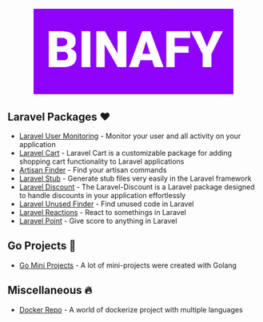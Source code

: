<p align="center">
    <a href="https://binafy.org" target="_blank">
        <img src="https://github.com/binafy/.github/blob/main/images/binafy.jpg?raw=true" width="400">
    </a>
</p>

## Laravel Packages ❤️

- [Laravel User Monitoring](https://github.com/binafy/laravel-user-monitoring) - Monitor your user and all activity on your application
- [Laravel Cart](https://github.com/binafy/laravel-cart) - Laravel Cart is a customizable package for adding shopping cart functionality to Laravel applications
- [Artisan Finder](https://github.com/binafy/artisan-finder) - Find your artisan commands
- [Laravel Stub](https://github.com/binafy/laravel-stub) - Generate stub files very easily in the Laravel framework
- [Laravel Discount](https://github.com/binafy/laravel-discount) - The Laravel-Discount is a Laravel package designed to handle discounts in your application effortlessly
- [Laravel Unused Finder](https://github.com/binafy/laravel-unused-finder) - Find unused code in Laravel
- [Laravel Reactions](https://github.com/binafy/laravel-reactions) - React to somethings in Laravel
- [Laravel Point](https://github.com/binafy/laravel-score) - Give score to anything in Laravel

## Go Projects 💙

- [Go Mini Projects](https://github.com/binafy/go-mini-projects) - A lot of mini-projects were created with Golang

## Miscellaneous 🔥

- [Docker Repo](https://github.com/binafy/docker-repo) - A world of dockerize project with multiple languages
